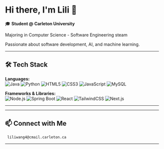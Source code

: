 # Hi there, I'm Lili 👋

🎓 **Student @ Carleton University**  

Majoring in Computer Science - Software Engineering steam

Passionate about software development, AI, and machine learning.

---

## 🛠️ Tech Stack

**Languages:**  
![Java](https://img.shields.io/badge/Java-blue?logo=java) ![Python](https://img.shields.io/badge/Python-yellow?logo=python) ![HTML5](https://img.shields.io/badge/HTML5-orange?logo=html5) ![CSS3](https://img.shields.io/badge/CSS3-blue?logo=css3) ![JavaScript](https://img.shields.io/badge/JavaScript-yellow?logo=javascript) ![MySQL](https://img.shields.io/badge/MySQL-blue?logo=mysql)

**Frameworks & Libraries:**  
![Node.js](https://img.shields.io/badge/Node.js-green?logo=node.js) ![Spring Boot](https://img.shields.io/badge/Spring_Boot-darkgreen?logo=springboot) ![React](https://img.shields.io/badge/React-blue?logo=react) ![TailwindCSS](https://img.shields.io/badge/Tailwind_CSS-teal?logo=tailwindcss) ![Next.js](https://img.shields.io/badge/Next.js-black?logo=next.js)

---

<!--
## 🌟 Featured Project Pending

Small Side Project:
[**Travel E-Portfolio**](https://travel-eportfolio-v2.vercel.app/)  
A modern web application showcasing travel journeys and e-portfolios.  
_Built with Next.js, TailwindCSS, Node.js, and more!_


-->
---

## 📫 Connect with Me

     liliwang4@cmail.carleton.ca

---

<!--
✨ Always eager to learn and collaborate on new projects!
If you want to connect, feel free to reach out!

- 🔭 I’m currently working on ...
- 🌱 I’m currently learning ...
- 👯 I’m looking to collaborate on ...
- 🤔 I’m looking for help with ...
- 💬 Ask me about ...
- 📫 How to reach me: ...
- 😄 Pronouns: ...
- ⚡ Fun fact: ...

-->
